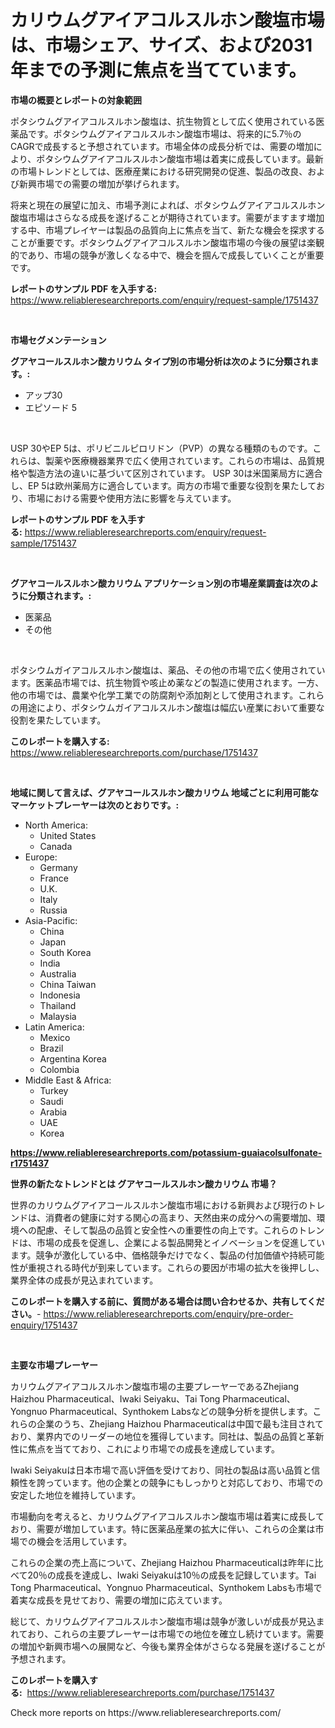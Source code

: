 <p><h1>カリウムグアイアコルスルホン酸塩市場は、市場シェア、サイズ、および2031年までの予測に焦点を当てています。</h1></p><p><strong>市場の概要とレポートの対象範囲</strong></p>
<p><p>ポタシウムグアイアコルスルホン酸塩は、抗生物質として広く使用されている医薬品です。ポタシウムグアイアコルスルホン酸塩市場は、将来的に5.7％のCAGRで成長すると予想されています。市場全体の成長分析では、需要の増加により、ポタシウムグアイアコルスルホン酸塩市場は着実に成長しています。最新の市場トレンドとしては、医療産業における研究開発の促進、製品の改良、および新興市場での需要の増加が挙げられます。</p><p>将来と現在の展望に加え、市場予測によれば、ポタシウムグアイアコルスルホン酸塩市場はさらなる成長を遂げることが期待されています。需要がますます増加する中、市場プレイヤーは製品の品質向上に焦点を当て、新たな機会を探求することが重要です。ポタシウムグアイアコルスルホン酸塩市場の今後の展望は楽観的であり、市場の競争が激しくなる中で、機会を掴んで成長していくことが重要です。</p></p>
<p><strong>レポートのサンプル PDF を入手する:</strong> <a href="https://www.reliableresearchreports.com/enquiry/request-sample/1751437">https://www.reliableresearchreports.com/enquiry/request-sample/1751437</a></p>
<p>&nbsp;</p>
<p><strong>市場セグメンテーション</strong></p>
<p><strong>グアヤコールスルホン酸カリウム タイプ別の市場分析は次のように分類されます。:</strong></p>
<p><ul><li>アップ30</li><li>エピソード 5</li></ul></p>
<p>&nbsp;</p>
<p><p>USP 30やEP 5は、ポリビニルピロリドン（PVP）の異なる種類のものです。これらは、製薬や医療機器業界で広く使用されています。これらの市場は、品質規格や製造方法の違いに基づいて区別されています。 USP 30は米国薬局方に適合し、EP 5は欧州薬局方に適合しています。両方の市場で重要な役割を果たしており、市場における需要や使用方法に影響を与えています。</p></p>
<p><strong>レポートのサンプル PDF を入手する:</strong>&nbsp;<a href="https://www.reliableresearchreports.com/enquiry/request-sample/1751437">https://www.reliableresearchreports.com/enquiry/request-sample/1751437</a></p>
<p>&nbsp;</p>
<p><strong> グアヤコールスルホン酸カリウム アプリケーション別の市場産業調査は次のように分類されます。:</strong></p>
<p><ul><li>医薬品</li><li>その他</li></ul></p>
<p>&nbsp;</p>
<p><p>ポタシウムガイアコルスルホン酸塩は、薬品、その他の市場で広く使用されています。医薬品市場では、抗生物質や咳止め薬などの製造に使用されます。一方、他の市場では、農業や化学工業での防腐剤や添加剤として使用されます。これらの用途により、ポタシウムガイアコルスルホン酸塩は幅広い産業において重要な役割を果たしています。</p></p>
<p><strong>このレポートを購入する:</strong>&nbsp; <a href="https://www.reliableresearchreports.com/purchase/1751437">https://www.reliableresearchreports.com/purchase/1751437</a></p>
<p>&nbsp;</p>
<p><strong>地域に関して言えば、グアヤコールスルホン酸カリウム 地域ごとに利用可能なマーケットプレーヤーは次のとおりです。:</strong></p>
<p><ul>
    <li>
        North America:
        <ul>
            <li>United States</li>
            <li>Canada</li>
        </ul>
    </li>
    <li>
        Europe:
        <ul>
            <li>Germany</li>
            <li>France</li>
            <li>U.K.</li>
            <li>Italy</li>
            <li>Russia</li>
        </ul>
    </li>
    <li>
        Asia-Pacific:
        <ul>
            <li>China</li>
            <li>Japan</li>
            <li>South Korea</li>
            <li>India</li>
            <li>Australia</li>
            <li>China Taiwan</li>
            <li>Indonesia</li>
            <li>Thailand</li>
            <li>Malaysia</li>
        </ul>
    </li>
    <li>
        Latin America:
        <ul>
            <li>Mexico</li>
            <li>Brazil</li>
            <li>Argentina Korea</li>
            <li>Colombia</li>
        </ul>
    </li>
    <li>
        Middle East & Africa:
        <ul>
            <li>Turkey</li>
            <li>Saudi</li>
            <li>Arabia</li>
            <li>UAE</li>
            <li>Korea</li>
        </ul>
    </li>
    </ul></p>
<p><strong><a href="https://www.reliableresearchreports.com/potassium-guaiacolsulfonate-r1751437">https://www.reliableresearchreports.com/potassium-guaiacolsulfonate-r1751437</a></strong>&nbsp;</p>
<p><strong>世界の新たなトレンドとは グアヤコールスルホン酸カリウム 市場？</strong></p>
<p><p>世界のカリウムグアイアコールスルホン酸塩市場における新興および現行のトレンドは、消費者の健康に対する関心の高まり、天然由来の成分への需要増加、環境への配慮、そして製品の品質と安全性への重要性の向上です。これらのトレンドは、市場の成長を促進し、企業による製品開発とイノベーションを促進しています。競争が激化している中、価格競争だけでなく、製品の付加価値や持続可能性が重視される時代が到来しています。これらの要因が市場の拡大を後押しし、業界全体の成長が見込まれています。</p></p>
<p><strong>このレポートを購入する前に、質問がある場合は問い合わせるか、共有してください。</strong>- <a href="https://www.reliableresearchreports.com/enquiry/pre-order-enquiry/1751437">https://www.reliableresearchreports.com/enquiry/pre-order-enquiry/1751437</a></p>
<p>&nbsp;</p>
<p><strong>主要な市場プレーヤー</strong></p>
<p><p>カリウムグアイアコルスルホン酸塩市場の主要プレーヤーであるZhejiang Haizhou Pharmaceutical、Iwaki Seiyaku、Tai Tong Pharmaceutical、Yongnuo Pharmaceutical、Synthokem Labsなどの競争分析を提供します。これらの企業のうち、Zhejiang Haizhou Pharmaceuticalは中国で最も注目されており、業界内でのリーダーの地位を獲得しています。同社は、製品の品質と革新性に焦点を当てており、これにより市場での成長を達成しています。</p><p>Iwaki Seiyakuは日本市場で高い評価を受けており、同社の製品は高い品質と信頼性を誇っています。他の企業との競争にもしっかりと対応しており、市場での安定した地位を維持しています。</p><p>市場動向を考えると、カリウムグアイアコルスルホン酸塩市場は着実に成長しており、需要が増加しています。特に医薬品産業の拡大に伴い、これらの企業は市場での機会を活用しています。</p><p>これらの企業の売上高について、Zhejiang Haizhou Pharmaceuticalは昨年に比べて20％の成長を達成し、Iwaki Seiyakuは10％の成長を記録しています。Tai Tong Pharmaceutical、Yongnuo Pharmaceutical、Synthokem Labsも市場で着実な成長を見せており、需要の増加に応えています。</p><p>総じて、カリウムグアイアコルスルホン酸塩市場は競争が激しいが成長が見込まれており、これらの主要プレーヤーは市場での地位を確立し続けています。需要の増加や新興市場への展開など、今後も業界全体がさらなる発展を遂げることが予想されます。</p></p>
<p><strong>このレポートを購入する:</strong>&nbsp;&nbsp;<a href="https://www.reliableresearchreports.com/purchase/1751437">https://www.reliableresearchreports.com/purchase/1751437</a></p>
<p>Check more reports on https://www.reliableresearchreports.com/</p>